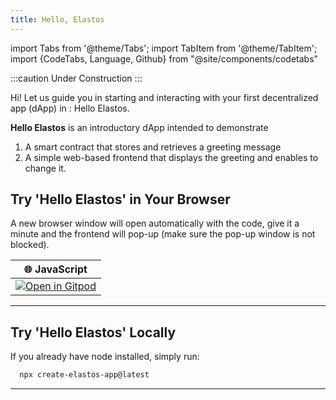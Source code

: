 ```yaml
---
title: Hello, Elastos
---
```


import Tabs from '@theme/Tabs';
import TabItem from '@theme/TabItem';
import {CodeTabs, Language, Github} from "@site/components/codetabs"

:::caution Under Construction
:::

Hi! Let us guide you in starting and interacting with your first decentralized app (dApp) in : Hello Elastos.

**Hello Elastos** is an introductory dApp intended to demonstrate

1. A smart contract that stores and retrieves a greeting message
2. A simple web-based frontend that displays the greeting and enables to change it.

## Try 'Hello Elastos' in Your Browser

A new browser window will open automatically with the code, give it a minute and the frontend will pop-up (make sure the pop-up window is not blocked).

| 🌐 JavaScript                                                                                                                                                            |
| ------------------------------------------------------------------------------------------------------------------------------------------------------------------------ |
| <a href="https://gitpod.io/#https://github.com/elastos-examples/hello-elastos-js.git"><img src="https://gitpod.io/button/open-in-gitpod.svg" alt="Open in Gitpod" /></a> |

---

## Try 'Hello Elastos' Locally

If you already have node installed, simply run:

```bash
  npx create-elastos-app@latest
```

<!-- Use the interactive menu to set up your first project folder.

Once the folder is ready, check the README! It will show you how to **build** your contract, **deploy** it, and **start** the frontend.

--- -->

<!-- ## Interacting With Hello elastos

Once the app starts you will see the screen bellow. Now go ahead and sign in with your elastos account. If you don't have one, you will be able to create one in the moment.

Once logged in, change the greeting and see how our Hello elastos app greets you!

--- -->

<!-- ## Structure of a dApp

Now that you understand what the dApp does, let us take a closer look to its structure:

1. The frontend code lives in the `/frontend` folder.
2. The smart contract code is in the `/contract` folder.
3. The compiled smart contract can be found in `/out/main.wasm`.
4. The account's name in which the contract was deployed is in `/elastosdev/dev-account`.

### Contract

The contract presents 2 methods: `set_greeting` and `get_greeting`. The first one stores a `String` in the contract's parameter `message`, while the second one retrieves it. By default, the contract returns the message `"Hello"`. -->

<!--
<CodeTabs>
  <Language value="🌐 JavaScript" language="js">
    <Github fname="index.js"
            url="https://github.com/elastos-examples/hello-elastos-js/blob/master/contract/src/index.ts"
            start="6" end="33" />
  </Language>
  <Language value="🦀 Rust" language="rust">
    <Github fname="lib.rs"
            url="https://github.com/elastos-examples/hello-elastos-rs/blob/main/contract/src/lib.rs"
            start="9" end="43" />
  </Language>
  <Language value="🚀 AssemblyScript" language="ts">
    <Github fname="index.ts"
            url="https://github.com/elastos-examples/hello-elastos-as/blob/main/contract/assembly/index.ts"
            start="9" end="23"/>
  </Language>
</CodeTabs> -->

<!-- ### Frontend

The frontend is composed by a single HTML file (`/index.html`). This file defines the components displayed in the screen.

The website's logic lives in `/frontend/index.js`, which communicates with the contract through `/frontend/elastos-api.js`. You will notice in `/frontend/index.js` the following code: -->

<!-- <CodeTabs>
  <Language value="🌐 JavaScript" language="js">
    <Github fname="index.js"
            url="https://github.com/elastos-examples/hello-elastos-rs/blob/main/frontend/index.js"
            start="14" end="22" />
    <Github fname="elastos-api.js"
            url="https://github.com/elastos-examples/hello-elastos-rs/blob/main/frontend/elastos-api.js"
            start="1" end="25" />
  </Language>
</CodeTabs> -->

<!-- It indicates our app, when it starts, to check if the user is already logged in and execute either `signedInFlow()` or `signedOutFlow()`. -->

<!-- --- -->

<!-- ## Testing

When writing smart contracts it is very important to test all methods exhaustively. This
project has both **unit** and **integration** tests. Before digging in their code,
go ahead and execute them using the command `npm run test`.

### Unit test

Unit tests check individual functions in the smart contract. They are written in the
same language than the smart contract. For AssemblyScript, you will find the test in the
`__tests__` folder. If your contract is in Rust you will find the tests at the bottom of
each `.rs` file. -->

<!-- <CodeTabs>
  <Language value="🦀 Rust" language="rust">
    <Github fname="lib.rs"
            url="https://github.com/elastos-examples/hello-elastos-rs/blob/main/contract/src/lib.rs"
            start="53" end="71" />
  </Language>
  <Language value="🚀 AssemblyScript" language="ts">
    <Github fname="main.spec.ts"
            url="https://github.com/elastos-examples/hello-elastos-as/blob/main/contract/assembly/__tests__/main.spec.ts" />
  </Language>
</CodeTabs> -->

<!-- ### Integration test

Integration tests can be written in both Javascript and Rust. They work by deploying the contract in a **sandbox** and executing methods on it.
In this way, integration tests simulate interactions from users in a realistic scenario.
You will find the integration tests for `hello-elastos` in `integration-tests/`. -->

<!-- <CodeTabs>
  <Language value="🌐 JavaScript" language="js">
    <Github fname="main.ava.ts"
            url="https://github.com/elastos-examples/hello-elastos-rs/blob/main/integration-tests/ts/main.ava.ts"
            start="26" end="37" />
  </Language>
  <Language value="🦀 Rust" language="rust">
    <Github fname="tests.rs"
          url="https://github.com/elastos-examples/hello-elastos-rs/blob/main/integration-tests/rs/src/tests.rs"
          start="29" end="44" />
  </Language>
</CodeTabs> -->

---

<!-- ## Moving Forward -->

<!-- That's it for our first quickstart tutorial. You have now seen a fully functional contract with
a minimal user interface and testing. Go ahead and check our [examples](/tutorials/welcome) or proceed straight to the [Develop section](./contracts/anatomy.md) to learn how to write your own contract.

If you have any questions, do not hesitate in joining us on [Discord](https://elastos.chat). We regularly host Office Hours, in which you can join our voice channel and ask questions.

Happy coding! -->
